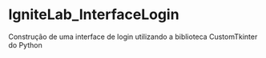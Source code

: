 # IgniteLab_InterfaceLogin
Construção de uma interface de login utilizando a biblioteca CustomTkinter do Python
